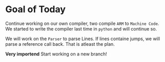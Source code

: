# Goal of Today

Continue working on our own compiler, two compile `ARM` to `Machine Code`.
We started to write the compiler last time in `python` and will continue so.

We will work on the `Parser` to parse Lines. If lines containe jumps, we will parse a reference call back. That is atleast the plan.

**Very importend**
Start working on a new branch!